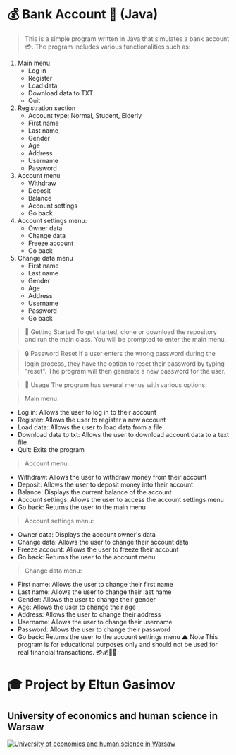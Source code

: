 # 💰 Bank Account 🏦 (Java)
>This is a simple program written in Java that simulates a bank account 💳. The program includes various functionalities such as:

1) Main menu
   - Log in
   - Register
   - Load data
   - Download data to TXT
   - Quit
2) Registration section
   - Account type: Normal, Student, Elderly
   - First name
   - Last name
   - Gender
   - Age
   - Address
   - Username
   - Password
2) Account menu
    - Withdraw
    - Deposit
    - Balance
    - Account settings
    - Go back
3) Account settings menu: 
    - Owner data
    - Change data 
    - Freeze account 
    - Go back
3) Change data menu
    - First name
    - Last name
    - Gender
    - Age
    - Address
    - Username
    - Password
    - Go back

>🚀 Getting Started
To get started, clone or download the repository and run the main class. You will be prompted to enter the main menu.

>🔒 Password Reset
If a user enters the wrong password during the login process, they have the option to reset their password by typing "reset". The program will then generate a new password for the user.

>📖 Usage
The program has several menus with various options:

> Main menu:
- Log in: Allows the user to log in to their account
- Register: Allows the user to register a new account
- Load data: Allows the user to load data from a file
- Download data to txt: Allows the user to download account data to a text file
- Quit: Exits the program
> Account menu:
- Withdraw: Allows the user to withdraw money from their account
- Deposit: Allows the user to deposit money into their account
- Balance: Displays the current balance of the account
- Account settings: Allows the user to access the account settings menu
- Go back: Returns the user to the main menu
> Account settings menu:
- Owner data: Displays the account owner's data
- Change data: Allows the user to change their account data
- Freeze account: Allows the user to freeze their account
- Go back: Returns the user to the account menu
> Change data menu:
- First name: Allows the user to change their first name
- Last name: Allows the user to change their last name
- Gender: Allows the user to change their gender
- Age: Allows the user to change their age
- Address: Allows the user to change their address
- Username: Allows the user to change their username
- Password: Allows the user to change their password
- Go back: Returns the user to the account settings menu
⚠️ Note
This program is for educational purposes only and should not be used for real financial transactions. 💳💰💸💴

# 🎓 Project by Eltun Gasimov 
## University of economics and human science in Warsaw
[![University of economics and human science in Warsaw](https://vizja.pl/en/wp-content/themes/divi-child/images/Logo_Akademia_poziom_2.png)](https://vizja.pl/en/#)
